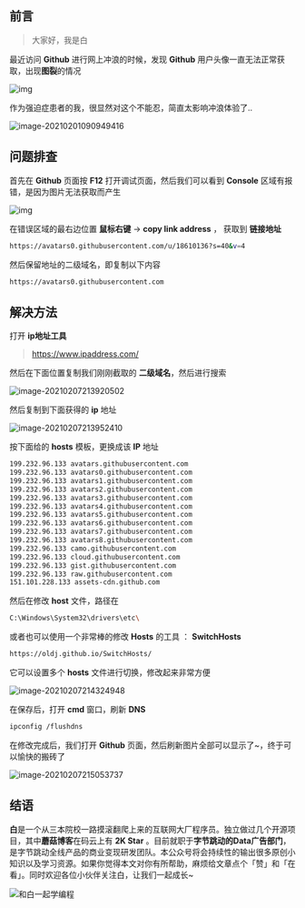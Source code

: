 ## 前言

> 大家好，我是白

最近访问 **Github** 进行网上冲浪的时候，发现 **Github** 用户头像一直无法正常获取，出现**图裂**的情况

![img](https://cdn.losey.top/blog/1575554895914.png)

作为强迫症患者的我，很显然对这个不能忍，简直太影响冲浪体验了..

![image-20210201090949416](https://cdn.losey.top/blog/image-20210201090949416.png)

## 问题排查

首先在 **Github** 页面按 **F12** 打开调试页面，然后我们可以看到 **Console** 区域有报错，是因为图片无法获取而产生

![img](https://cdn.losey.top/blog/1575555050690.png)

在错误区域的最右边位置 **鼠标右键** -> **copy link address** ， 获取到 **链接地址**

```bash
https://avatars0.githubusercontent.com/u/18610136?s=40&v=4
```

然后保留地址的二级域名，即复制以下内容

```bash
https://avatars0.githubusercontent.com
```

## 解决方法

打开 **ip地址工具**

> https://www.ipaddress.com/

然后在下面位置复制我们刚刚截取的 **二级域名**，然后进行搜索

![image-20210207213920502](https://cdn.losey.top/blog/image-20210207213920502.png)

然后复制到下面获得的 **ip** 地址

![image-20210207213952410](https://cdn.losey.top/blog/image-20210207213952410.png)

按下面给的 **hosts** 模板，更换成该 **IP** 地址

```bash
199.232.96.133 avatars.githubusercontent.com
199.232.96.133 avatars0.githubusercontent.com
199.232.96.133 avatars1.githubusercontent.com
199.232.96.133 avatars2.githubusercontent.com
199.232.96.133 avatars3.githubusercontent.com
199.232.96.133 avatars4.githubusercontent.com
199.232.96.133 avatars5.githubusercontent.com
199.232.96.133 avatars6.githubusercontent.com
199.232.96.133 avatars7.githubusercontent.com
199.232.96.133 avatars8.githubusercontent.com
199.232.96.133 camo.githubusercontent.com
199.232.96.133 cloud.githubusercontent.com
199.232.96.133 gist.githubusercontent.com
199.232.96.133 raw.githubusercontent.com
151.101.228.133 assets-cdn.github.com
```

然后在修改 **host** 文件，路径在

```bash
C:\Windows\System32\drivers\etc\
```

或者也可以使用一个非常棒的修改 **Hosts** 的工具 ： **SwitchHosts**

```bash
https://oldj.github.io/SwitchHosts/
```

它可以设置多个 **hosts** 文件进行切换，修改起来非常方便

![image-20210207214324948](https://cdn.losey.top/blog/image-20210207214324948.png)

在保存后，打开 **cmd** 窗口，刷新 **DNS**

```bash
ipconfig /flushdns
```

在修改完成后，我们打开 **Github** 页面，然后刷新图片全部可以显示了~，终于可以愉快的搬砖了

![image-20210207215053737](https://cdn.losey.top/blog/image-20210207215053737.png)

## 结语

**白**是一个从三本院校一路摸滚翻爬上来的互联网大厂程序员。独立做过几个开源项目，其中**蘑菇博客**在码云上有 **2K Star** 。目前就职于**字节跳动的Data广告部门**，是字节跳动全线产品的商业变现研发团队。本公众号将会持续性的输出很多原创小知识以及学习资源。如果你觉得本文对你有所帮助，麻烦给文章点个「赞」和「在看」。同时欢迎各位小伙伴关注白，让我们一起成长~

![和白一起学编程](https://cdn.losey.top/blog/image-20210122092846701.png)